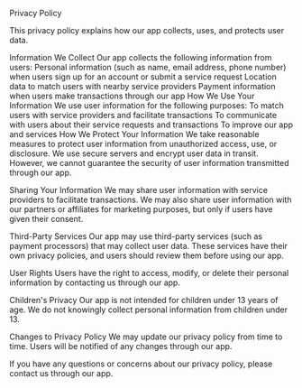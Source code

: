 Privacy Policy

This privacy policy explains how our app collects, uses, and protects user data.

Information We Collect
Our app collects the following information from users:
Personal information (such as name, email address, phone number) when users sign up for an account or submit a service request
Location data to match users with nearby service providers
Payment information when users make transactions through our app
How We Use Your Information
We use user information for the following purposes:
To match users with service providers and facilitate transactions
To communicate with users about their service requests and transactions
To improve our app and services
How We Protect Your Information
We take reasonable measures to protect user information from unauthorized access, use, or disclosure. We use secure servers and encrypt user data in transit. However, we cannot guarantee the security of user information transmitted through our app.

Sharing Your Information
We may share user information with service providers to facilitate transactions. We may also share user information with our partners or affiliates for marketing purposes, but only if users have given their consent.

Third-Party Services
Our app may use third-party services (such as payment processors) that may collect user data. These services have their own privacy policies, and users should review them before using our app.

User Rights
Users have the right to access, modify, or delete their personal information by contacting us through our app.

Children's Privacy
Our app is not intended for children under 13 years of age. We do not knowingly collect personal information from children under 13.

Changes to Privacy Policy
We may update our privacy policy from time to time. Users will be notified of any changes through our app.

If you have any questions or concerns about our privacy policy, please contact us through our app.
